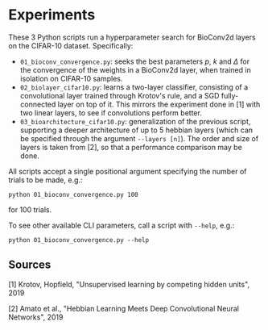 # Experiments

These 3 Python scripts run a hyperparameter search for BioConv2d layers on the CIFAR-10 dataset. Specifically:

- `01_bioconv_convergence.py`: seeks the best parameters $p$, $k$ and $\Delta$ for the convergence of the weights in a BioConv2d layer, when trained in isolation on CIFAR-10 samples.
- `02_biolayer_cifar10.py`: learns a two-layer classifier, consisting of a convolutional layer trained through Krotov's rule, and a SGD fully-connected layer on top of it. This mirrors the experiment done in [1] with two linear layers, to see if convolutions perform better.
- `03_bioarchitecture_cifar10.py`: generalization of the previous script, supporting a deeper architecture of up to $5$ hebbian layers (which can be specified through the argument `--layers [n]`). The order and size of layers is taken from [2], so that a performance comparison may be done.

All scripts accept a single positional argument specifying the number of trials to be made, e.g.:
```
python 01_bioconv_convergence.py 100
```
for $100$ trials.

To see other available CLI parameters, call a script with `--help`, e.g.:
```
python 01_bioconv_convergence.py --help
```

## Sources

[1] Krotov, Hopfield, "Unsupervised learning by competing hidden units", 2019

[2] Amato et al., "Hebbian Learning Meets Deep Convolutional Neural Networks", 2019